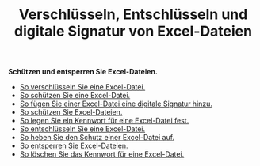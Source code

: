 ﻿---
title: Verschlüsseln, Entschlüsseln und digitale Signatur von Excel-Dateien
second_title: Aspose.Cells Cloud Documen
linktitle: Schützen Sie Exce
type: docs
url: /de/protect/
aliases: [/workbook/password/]
keywords: Protect and unprotect Excel workbook
description: Aspose.Cells Cloud REST API unterstützt das Schützen und Aufheben des Schutzes von Excel Arbeitsmappen. SDK unterstützt verschiedene Entwicklungssprachen. Dazu gehören Android, C#, Go, Java, NodeJS, Perl, PHP, Python, Ruby und Swift
weight: 36
kwords: Excel, Office Cloud, REST API, Tabellenkalkulation, PDF, CSV, Json, Markdown, Arbeitsmappe schützen
---
**Schützen und entsperren Sie Excel-Dateien.**

- [So verschlüsseln Sie eine Excel-Datei.](/cells/de/excel-file-encrypt/)
- [So schützen Sie eine Excel-Datei.](/cells/de/protect-excel-file/)
- [So fügen Sie einer Excel-Datei eine digitale Signatur hinzu.](/cells/de/excel-digital-signature/)
- [So schützen Sie Excel-Dateien.](/cells/de/protect-excel-files/)
- [So legen Sie ein Kennwort für eine Excel-Datei fest.](/cells/de//workbook/password/modify/)
- [So entschlüsseln Sie eine Excel-Datei.](/cells/de/excel-file-decrypt/)
- [So heben Sie den Schutz einer Excel-Datei auf.](/cells/de/excel-file-unprotect/)
- [So entsperren Sie Excel-Dateien.](/cells/de/unlock-excel-files/)
- [So löschen Sie das Kennwort für eine Excel-Datei.](/cells/de/clear-excel-files-password/)
